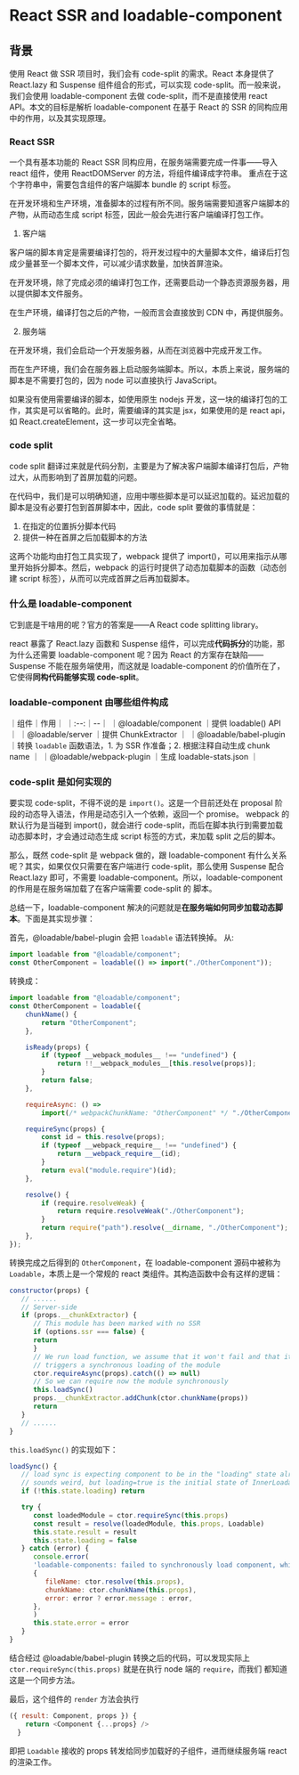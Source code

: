 # React SSR and loadable-component

## 背景

使用 React 做 SSR 项目时，我们会有 code-split 的需求。React 本身提供了 React.lazy 和 Suspense 组件组合的形式，可以实现 code-split。而一般来说，我们会使用 loadable-component 去做 code-split，而不是直接使用 react API。本文的目标是解析 loadable-component 在基于 React 的 SSR 的同构应用中的作用，以及其实现原理。

### React SSR

一个具有基本功能的 React SSR 同构应用，在服务端需要完成一件事——导入 react 组件，使用 ReactDOMServer 的方法，将组件编译成字符串。
重点在于这个字符串中，需要包含组件的客户端脚本 bundle 的 script 标签。

在开发环境和生产环境，准备脚本的过程有所不同。服务端需要知道客户端脚本的产物，从而动态生成 script 标签，因此一般会先进行客户端编译打包工作。

1. 客户端

客户端的脚本肯定是需要编译打包的，将开发过程中的大量脚本文件，编译后打包成少量甚至一个脚本文件，可以减少请求数量，加快首屏渲染。

在开发环境，除了完成必须的编译打包工作，还需要启动一个静态资源服务器，用以提供脚本文件服务。

在生产环境，编译打包之后的产物，一般而言会直接放到 CDN 中，再提供服务。

2. 服务端

在开发环境，我们会启动一个开发服务器，从而在浏览器中完成开发工作。

而在生产环境，我们会在服务器上启动服务端脚本。所以，本质上来说，服务端的脚本是不需要打包的，因为 node 可以直接执行 JavaScript。

如果没有使用需要编译的脚本，如使用原生 nodejs 开发，这一块的编译打包的工作，其实是可以省略的。此时，需要编译的其实是 jsx，如果使用的是 react api，如 React.createElement，这一步可以完全省略。

### code split

code split 翻译过来就是代码分割，主要是为了解决客户端脚本编译打包后，产物过大，从而影响到了首屏加载的问题。

在代码中，我们是可以明确知道，应用中哪些脚本是可以延迟加载的。延迟加载的脚本是没有必要打包到首屏脚本中，因此，code split 要做的事情就是：

1. 在指定的位置拆分脚本代码
2. 提供一种在首屏之后加载脚本的方法

这两个功能均由打包工具实现了，webpack 提供了 import()，可以用来指示从哪里开始拆分脚本。然后，webpack 的运行时提供了动态加载脚本的函数（动态创建 script 标签），从而可以完成首屏之后再加载脚本。

### 什么是 loadable-component

它到底是干啥用的呢？官方的答案是——A React code splitting library。

react 暴露了 React.lazy 函数和 Suspense 组件，可以完成**代码拆分**的功能，那为什么还需要 loadable-component 呢？因为 React 的方案存在缺陷——Suspense 不能在服务端使用，而这就是 loadable-component 的价值所在了，它使得**同构代码能够实现 code-split**。

### loadable-component 由哪些组件构成

｜组件｜作用｜
｜:--:｜--｜
｜@loadable/component ｜提供 loadable() API ｜
｜@loadable/server ｜提供 ChunkExtractor ｜
｜@loadable/babel-plugin ｜转换 `loadable` 函数语法，1. 为 SSR 作准备；2. 根据注释自动生成 chunk name ｜
｜@loadable/webpack-plugin ｜生成 loadable-stats.json ｜

### code-split 是如何实现的

要实现 code-split，不得不说的是 `import()`。这是一个目前还处在 proposal 阶段的动态导入语法，作用是动态引入一个依赖，返回一个 promise。
webpack 的默认行为是当碰到 import()，就会进行 code-split，而后在脚本执行到需要加载动态脚本时，才会通过动态生成 script 标签的方式，来加载
split 之后的脚本。

那么，既然 code-split 是 webpack 做的，跟 loadable-component 有什么关系呢？其实，如果仅仅只需要在客户端进行 code-split，那么使用
Suspense 配合 React.lazy 即可，不需要 loadable-component。所以，loadable-component 的作用是在服务端加载了在客户端需要 code-split 的
脚本。

总结一下，loadable-component 解决的问题就是**在服务端如何同步加载动态脚本**。下面是其实现步骤：

首先，@loadable/babel-plugin 会把 `loadable` 语法转换掉。
从:

```js
import loadable from "@loadable/component";
const OtherComponent = loadable(() => import("./OtherComponent"));
```

转换成：

```js
import loadable from "@loadable/component";
const OtherComponent = loadable({
    chunkName() {
        return "OtherComponent";
    },

    isReady(props) {
        if (typeof __webpack_modules__ !== "undefined") {
            return !!__webpack_modules__[this.resolve(props)];
        }
        return false;
    },

    requireAsync: () =>
        import(/* webpackChunkName: "OtherComponent" */ "./OtherComponent"),

    requireSync(props) {
        const id = this.resolve(props);
        if (typeof __webpack_require__ !== "undefined") {
            return __webpack_require__(id);
        }
        return eval("module.require")(id);
    },

    resolve() {
        if (require.resolveWeak) {
            return require.resolveWeak("./OtherComponent");
        }
        return require("path").resolve(__dirname, "./OtherComponent");
    },
});
```

转换完成之后得到的 `OtherComponent`，在 loadable-component 源码中被称为 `Loadable`，本质上是一个常规的 react 类组件。其构造函数中会有这样的逻辑：

```js
constructor(props) {
   // ......
   // Server-side
   if (props.__chunkExtractor) {
      // This module has been marked with no SSR
      if (options.ssr === false) {
      return
      }
      // We run load function, we assume that it won't fail and that it
      // triggers a synchronous loading of the module
      ctor.requireAsync(props).catch(() => null)
      // So we can require now the module synchronously
      this.loadSync()
      props.__chunkExtractor.addChunk(ctor.chunkName(props))
      return
   }
   // ......
}
```

`this.loadSync()` 的实现如下：

```js
loadSync() {
   // load sync is expecting component to be in the "loading" state already
   // sounds weird, but loading=true is the initial state of InnerLoadable
   if (!this.state.loading) return

   try {
      const loadedModule = ctor.requireSync(this.props)
      const result = resolve(loadedModule, this.props, Loadable)
      this.state.result = result
      this.state.loading = false
   } catch (error) {
      console.error(
      'loadable-components: failed to synchronously load component, which expected to be available',
      {
         fileName: ctor.resolve(this.props),
         chunkName: ctor.chunkName(this.props),
         error: error ? error.message : error,
      },
      )
      this.state.error = error
   }
}
```

结合经过 @loadable/babel-plugin 转换之后的代码，可以发现实际上 `ctor.requireSync(this.props)` 就是在执行 node 端的 `require`，而我们
都知道这是一个同步方法。

最后，这个组件的 `render` 方法会执行

```js
({ result: Component, props }) {
    return <Component {...props} />
  }
```

即把 `Loadable` 接收的 props 转发给同步加载好的子组件，进而继续服务端 react 的渲染工作。
